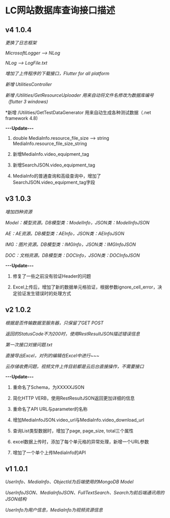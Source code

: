 # LC网站数据库查询接口描述


## v4 1.0.4

*更换了日志框架*

*MicrosoftLogger --> NLog*

*NLog --> LogFile.txt*

*增加了上传程序的下载接口，Flutter for all platform*

*新增 UtilitiesController*

*新增 /Utilities/GetResourceUploader 用来自动将文件名修改为数据库编号（flutter 3 windows)*

*新增 /Utilities/GetTestDataGenerator 用来自动生成各种测试数据（.net framework 4.8)

**---Update---**

1. double MediaInfo.resource_file_size --> string MediaInfo.resource_file_size_string

2. 新增MediaInfo.video_equipment_tag

3. 新增SearchJSON.video_equipment_tag

4. MediaInfo的普通查询和高级查询中，增加了SearchJSON.video_equipment_tag字段

## v3 1.0.3

*增加四种资源*

*Model：模型资源。DB模型类：ModelInfo，JSON类：ModelInfoJSON*

*AE：AE资源。DB模型类：AEInfo，JSON类：AEInfoJSON*

*IMG：图片资源。DB模型类：IMGInfo，JSON类：IMGInfoJSON*

*DOC：文档资源。DB模型类：DOCInfo，JSON类：DOCInfoJSON*

**---Update---**

1. 修复了一些之前没有验证Header的问题

2. Excel上传后，增加了新的数据单元格验证，根据参数ignore_cell_error，决定验证发生错误时的处理方式

## v2 1.0.2

*根据是否传输数据至服务器，只保留了GET POST*

*返回的StatusCode不为200时，使用RestResultJSON描述错误信息*

*第一次接口对接问题.txt*

*直接导出Excel，对列的编辑在Excel中进行~~~*

*云存储收费问题，视频文件上传目前都是云后台直接操作，不需要接口*

**---Update---**

1. 重命名了Schema，为XXXXXJSON

2. 简化HTTP VERB，使用RestResultJSON返回更加详细的信息

3. 重命名了API URL与parameter的名称

4. 增加MediaInfoJSON.video_url与MediaInfo.video_download_url

5. 查询List类型数据时，增加了page, page_size, total三个属性

6. excel数据上传时，添加了每个单元格的异常处理，新增一个URL参数

7. 增加了一个单个上传MediaInfo的API

## v1 1.0.1

*UserInfo、MediaInfo、ObjectId为后端使用的MongoDB Model*

*UserInfoJSON、MediaInfoJSON、FullTextSearch、Search为前后端通讯用的JSON结构*

*UserInfo为用户信息，MediaInfo为视频资源信息*